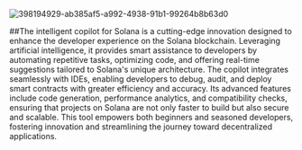 ![398194929-ab385af5-a992-4938-91b1-99264b8b63d0](https://github.com/user-attachments/assets/55d21cc5-a90b-4872-b6eb-15197168ab78)


##The intelligent copilot for Solana is a cutting-edge innovation designed to enhance the developer experience on the Solana blockchain. Leveraging artificial intelligence, it provides smart assistance to developers by automating repetitive tasks, optimizing code, and offering real-time suggestions tailored to Solana's unique architecture. The copilot integrates seamlessly with IDEs, enabling developers to debug, audit, and deploy smart contracts with greater efficiency and accuracy. Its advanced features include code generation, performance analytics, and compatibility checks, ensuring that projects on Solana are not only faster to build but also secure and scalable. This tool empowers both beginners and seasoned developers, fostering innovation and streamlining the journey toward decentralized applications.

